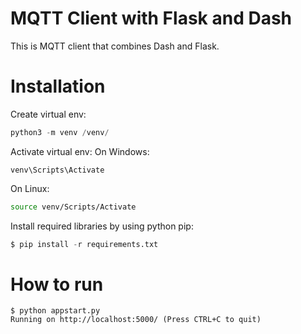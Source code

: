 # MQTT Client with Flask and Dash
 This is MQTT client that combines Dash and Flask. 
# Installation

Create virtual env:
```python
python3 -m venv /venv/
```
Activate virtual env:
 On Windows:
 ```shell
 venv\Scripts\Activate
 ```
 On Linux:
 ```bash
 source venv/Scripts/Activate
 ```

Install required libraries by using python pip:
```python
$ pip install -r requirements.txt
```

# How to run
```shell
$ python appstart.py
Running on http://localhost:5000/ (Press CTRL+C to quit)
```